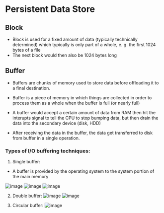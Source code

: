 # Persistent Data Store


## Block
  - Block is used for a fixed amount of data (typically technically determined) which typically is only part of a whole, e. g. the first 1024 bytes of a file
  - The next block would then also be 1024 bytes long

## Buffer
  - Buffers are chunks of memory used to store data before offloading it to a final destination.
  - Buffer is a piece of memory in which things are collected in order to process them as a whole when the buffer is full (or nearly full)

  - A buffer would accept a certain amount of data from RAM then hit the interupts signal to tell the CPU to stop bumping data, but then drain the data into the secondary device (disk, HDD)
  - After receiving the data in the buffer, the data get transferred to disk from buffer in a single operation.


### Types of I/O buffering techniques:

1. Single buffer:
  - A buffer is provided by the operating system to the system portion of the main memory


![image](https://user-images.githubusercontent.com/66233296/156810803-c1f855b5-9fab-4bde-8660-4e7216278358.png)
![image](https://user-images.githubusercontent.com/66233296/156810841-d03f0ddd-0073-4993-b95f-addaa2648a8a.png)
![image](https://user-images.githubusercontent.com/66233296/156811069-9cca40fa-f66d-4315-90df-0f625244c1d0.png)



2. Double buffer: 
![image](https://user-images.githubusercontent.com/66233296/156811035-31f8706e-fd86-46bc-bbd4-5cc9040f7f9c.png)
![image](https://user-images.githubusercontent.com/66233296/156812079-d58e995c-78b4-409b-8ac3-c7a8c1dcd9e5.png)


3. Circular buffer: 
![image](https://user-images.githubusercontent.com/66233296/156811950-732d72f3-0568-4acc-bb3a-2b347e8b7fac.png)











